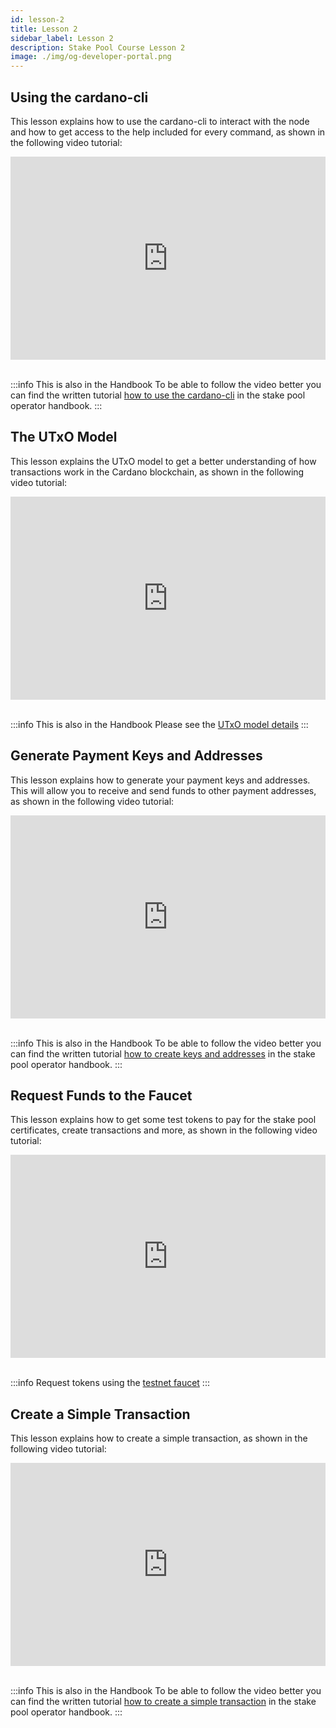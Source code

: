 ```yaml
---
id: lesson-2
title: Lesson 2
sidebar_label: Lesson 2
description: Stake Pool Course Lesson 2
image: ./img/og-developer-portal.png
---
```


## Using the cardano-cli

This lesson explains how to use the cardano-cli to interact with the node and how to get access to the help included for every command, as shown in the following video tutorial:

<iframe width="100%" height="325" src="https://www.youtube.com/embed/PK-pnnEEvSY" frameborder="0" allow="accelerometer; autoplay; clipboard-write; encrypted-media; gyroscope; picture-in-picture; fullscreen;"></iframe>
<br/><br/>

:::info This is also in the Handbook 
To be able to follow the video better you can find the written tutorial [how to use the cardano-cli](handbook/use-cli) in the stake pool operator handbook.
:::

## The UTxO Model

This lesson explains the UTxO model to get a better understanding of how transactions work in the Cardano blockchain, as shown in the following video tutorial:

<iframe width="100%" height="325" src="https://www.youtube.com/embed/Eq4gS2mXhKk" frameborder="0" allow="accelerometer; autoplay; clipboard-write; encrypted-media; gyroscope; picture-in-picture; fullscreen;"></iframe>
<br/><br/>

:::info This is also in the Handbook 
Please see the [UTxO model details](handbook/utxo-model)
:::

## Generate Payment Keys and Addresses

This lesson explains how to generate your payment keys and addresses. This will allow you to receive and send funds to other payment addresses, as shown in the following video tutorial:

<iframe width="100%" height="325" src="https://www.youtube.com/embed/rF1gU4HvBwU" frameborder="0" allow="accelerometer; autoplay; clipboard-write; encrypted-media; gyroscope; picture-in-picture; fullscreen;"></iframe>
<br/><br/>

:::info This is also in the Handbook 
To be able to follow the video better you can find the written tutorial [how to create keys and addresses](handbook/keys-addresses) in the stake pool operator handbook.
:::

## Request Funds to the Faucet

This lesson explains how to get some test tokens to pay for the stake pool certificates, create transactions and more, as shown in the following video tutorial:

<iframe width="100%" height="325" src="https://www.youtube.com/embed/Phy8cRBdEEw" frameborder="0" allow="accelerometer; autoplay; clipboard-write; encrypted-media; gyroscope; picture-in-picture; fullscreen;"></iframe>
<br/><br/>

:::info
Request tokens using the [testnet faucet](https://developers.cardano.org/en/testnets/cardano/tools/faucet/)
:::

## Create a Simple Transaction

This lesson explains how to create a simple transaction, as shown in the following video tutorial:

<iframe width="100%" height="325" src="https://www.youtube.com/embed/C6lnrBCVxHk" frameborder="0" allow="accelerometer; autoplay; clipboard-write; encrypted-media; gyroscope; picture-in-picture; fullscreen;"></iframe>
<br/><br/>


:::info This is also in the Handbook 
To be able to follow the video better you can find the written tutorial [how to create a simple transaction](handbook/create-simple-transaction) in the stake pool operator handbook.
:::